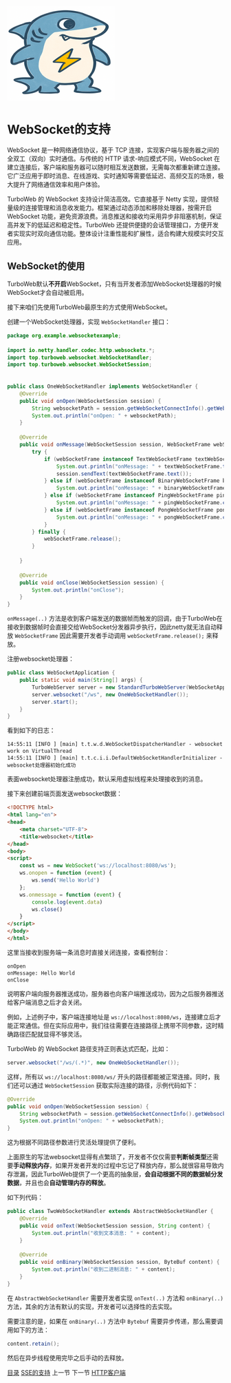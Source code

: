 # <img src="../image/logo.png"/>

# WebSocket的支持

WebSocket 是一种网络通信协议，基于 TCP 连接，实现客户端与服务器之间的全双工（双向）实时通信。与传统的 HTTP 请求-响应模式不同，WebSocket 在建立连接后，客户端和服务器可以随时相互发送数据，无需每次都重新建立连接。它广泛应用于即时消息、在线游戏、实时通知等需要低延迟、高频交互的场景，极大提升了网络通信效率和用户体验。

TurboWeb 的 WebSocket 支持设计简洁高效。它直接基于 Netty 实现，提供轻量级的连接管理和消息收发能力。框架通过动态添加和移除处理器，按需开启 WebSocket 功能，避免资源浪费。消息推送和接收均采用异步非阻塞机制，保证高并发下的低延迟和稳定性。TurboWeb 还提供便捷的会话管理接口，方便开发者实现实时双向通信功能。整体设计注重性能和扩展性，适合构建大规模实时交互应用。

## WebSocket的使用

TurboWeb默认**不开启**WebSocket，只有当开发者添加WebSocket处理器的时候WebSocket才会自动被启用。

接下来咱们先使用TurboWeb最原生的方式使用WebSocket。

创建一个WebSocket处理器，实现 `WebSocketHandler` 接口：

```java
package org.example.websocketexample;

import io.netty.handler.codec.http.websocketx.*;
import top.turboweb.websocket.WebSocketHandler;
import top.turboweb.websocket.WebSocketSession;


public class OneWebSocketHandler implements WebSocketHandler {
	@Override
	public void onOpen(WebSocketSession session) {
		String websocketPath = session.getWebSocketConnectInfo().getWebsocketPath();
		System.out.println("onOpen: " + websocketPath);
	}

	@Override
	public void onMessage(WebSocketSession session, WebSocketFrame webSocketFrame) {
		try {
			if (webSocketFrame instanceof TextWebSocketFrame textWebSocketFrame) {
				System.out.println("onMessage: " + textWebSocketFrame.text());
				session.sendText(textWebSocketFrame.text());
			} else if (webSocketFrame instanceof BinaryWebSocketFrame binaryWebSocketFrame) {
				System.out.println("onMessage: " + binaryWebSocketFrame.content());
			} else if (webSocketFrame instanceof PingWebSocketFrame pingWebSocketFrame) {
				System.out.println("onMessage: " + pingWebSocketFrame.content());
			} else if (webSocketFrame instanceof PongWebSocketFrame pongWebSocketFrame) {
				System.out.println("onMessage: " + pongWebSocketFrame.content());
			}
		} finally {
			webSocketFrame.release();
		}

	}

	@Override
	public void onClose(WebSocketSession session) {
		System.out.println("onClose");
	}
}
```

`onMessage(..)` 方法是收到客户端发送的数据帧而触发的回调，由于TurboWeb在接收到数据帧时会直接交给WebSocket分发器异步执行，因此netty就无法自动释放 `WebSocketFrame` 因此需要开发者手动调用 `webSocketFrame.release();` 来释放。

注册websocket处理器：

```java
public class WebSocketApplication {
	public static void main(String[] args) {
		TurboWebServer server = new StandardTurboWebServer(WebSocketApplication.class);
		server.websocket("/ws", new OneWebSocketHandler());
		server.start();
	}
}
```

看到如下的日志：

```text
14:55:11 [INFO ] [main] t.t.w.d.WebSocketDispatcherHandler - websocket work on VirtualThread
14:55:11 [INFO ] [main] t.t.c.i.i.DefaultWebSocketHandlerInitializer - websocket处理器初始化成功
```

表面websocket处理器注册成功，默认采用虚拟线程来处理接收到的消息。

接下来创建前端页面发送websocket数据：

```html
<!DOCTYPE html>
<html lang="en">
<head>
    <meta charset="UTF-8">
    <title>websocket</title>
</head>
<body>
<script>
    const ws = new WebSocket('ws://localhost:8080/ws');
    ws.onopen = function (event) {
        ws.send('Hello World')
    };
    ws.onmessage = function (event) {
        console.log(event.data)
        ws.close()
    }
</script>
</body>
</html>
```

这里当接收到服务端一条消息时直接关闭连接，查看控制台：

```text
onOpen
onMessage: Hello World
onClose
```

说明客户端向服务器推送成功，服务器也向客户端推送成功，因为之后服务器推送给客户端消息之后才会关闭。

例如，上述例子中，客户端连接地址是 `ws://localhost:8080/ws`，连接建立后才能正常通信。但在实际应用中，我们往往需要在连接路径上携带不同参数，这时精确路径匹配就显得不够灵活。

TurboWeb 的 WebSocket 路径支持正则表达式匹配，比如：

```java
server.websocket("/ws/(.*)", new OneWebSocketHandler());
```

这样，所有以 `ws://localhost:8080/ws/` 开头的路径都能被正常连接。同时，我们还可以通过 `WebSocketSession` 获取实际连接的路径，示例代码如下：

```java
@Override
public void onOpen(WebSocketSession session) {
    String websocketPath = session.getWebSocketConnectInfo().getWebsocketPath();
    System.out.println("onOpen: " + websocketPath);
}
```

这为根据不同路径参数进行灵活处理提供了便利。

上面原生的写法websocket显得有点繁琐了，开发者不仅仅需要**判断帧类型**还需要**手动释放内存**，如果开发者开发的过程中忘记了释放内存，那么就很容易导致内存泄漏，因此TurboWeb提供了一个更高的抽象层，**会自动根据不同的数据帧分发数据**，并且也会**自动管理内存的释放**。

如下列代码：

```java
public class TwoWebSocketHandler extends AbstractWebSocketHandler {
	@Override
	public void onText(WebSocketSession session, String content) {
		System.out.println("收到文本消息: " + content);
	}

	@Override
	public void onBinary(WebSocketSession session, ByteBuf content) {
		System.out.println("收到二进制消息: " + content);
	}
}
```

在 `AbstractWebSocketHandler` 需要开发者实现 `onText(..)` 方法和 `onBinary(..)` 方法，其余的方法有默认的实现，开发者可以选择性的去实现。

需要注意的是，如果在 `onBinary(..)` 方法中 `Bytebuf` 需要异步传递，那么需要调用如下的方法：

```java
content.retain();
```

然后在异步线程使用完毕之后手动的去释放。



[目录](./guide.md) [SSE的支持](./sse.md) 上一节 下一节 [HTTP客户端]()